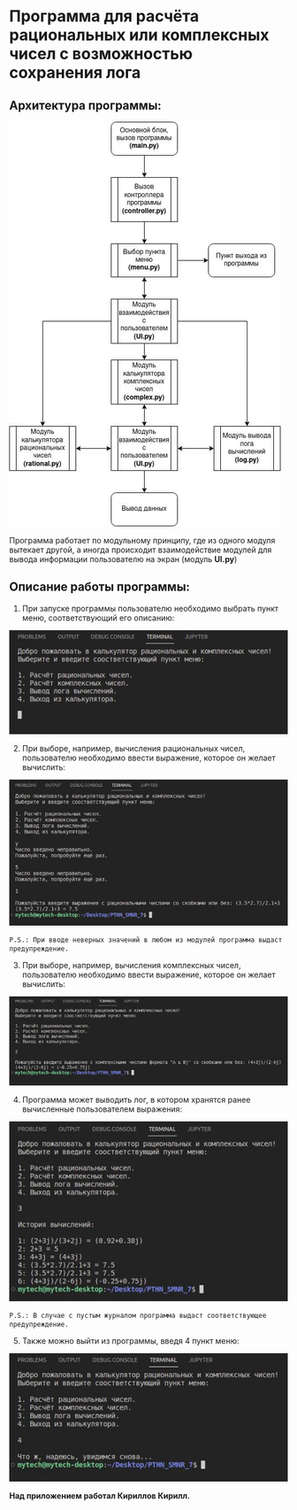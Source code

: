 # **Программа для расчёта рациональных или комплексных чисел с возможностью сохранения лога**
## **Архитектура программы:**
![Архитектура](pictures/Архитектура.jpg)

Программа работает по модульному принципу, где из одного модуля вытекает другой, а иногда происходит взаимодействие модулей для вывода информации пользователю на экран (модуль **UI.py**)
## **Описание работы программы:**
1. При запуске программы пользователю необходимо выбрать пункт меню, соответствующий его описанию:

![Основной_блок](pictures/main(controllerUI).jpg)

2. При выборе, например, вычисления рациональных чисел, пользователю необходимо ввести выражение, которое он желает вычислить:

![Рациональные_числа](pictures/rationalUI.jpg)
```
P.S.: При вводе неверных значений в любом из модулей программа выдаст предупреждение.
```
3. При выборе, например, вычисления комплексных чисел, пользователю необходимо ввести выражение, которое он желает вычислить:

![Комплексные_числа](pictures/complexUI.jpg)

4. Программа может выводить лог, в котором хранятся ранее вычисленные пользователем выражения:

![Лог](pictures/log.jpg)

```
P.S.: В случае с пустым журналом программа выдаст соответствующее предупреждение.
```
5. Также можно выйти из программы, введя 4 пункт меню:

![Выход](pictures/exit.jpg)

**Над приложением работал Кириллов Кирилл.**